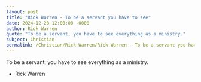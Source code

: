 ```yaml
---
layout: post
title: "Rick Warren - To be a servant you have to see"
date: 2024-12-28 12:00:00 -0000
author: Rick Warren
quote: "To be a servant, you have to see everything as a ministry."
subject: Christian
permalink: /Christian/Rick Warren/Rick Warren - To be a servant you have to see
---
```


To be a servant, you have to see everything as a ministry.

- Rick Warren
